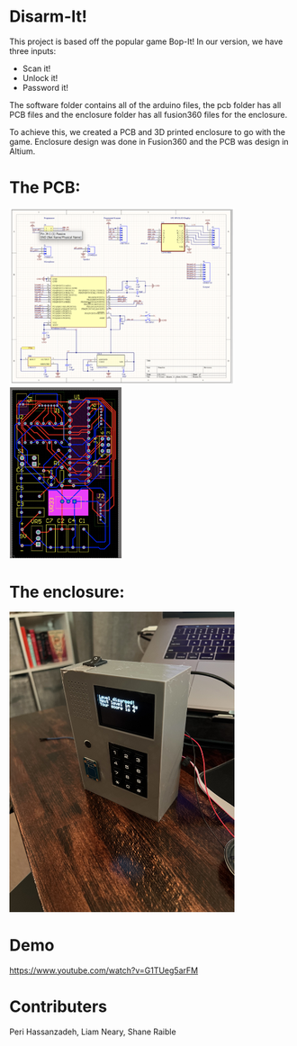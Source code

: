 # Disarm-It!
This project is based off the popular game Bop-It! 
In our version, we have three inputs:
- Scan it!
- Unlock it!
- Password it!

The software folder contains all of the arduino files, the pcb folder has all PCB files and the enclosure folder has all fusion360 files for the enclosure.

To achieve this, we created a PCB and 3D printed enclosure to go with the game. Enclosure design was done in Fusion360 and the PCB was design in Altium. 

# The PCB:
<img src="schematic.png" alt="Alt text" title="Optional title" style="display: inline-block; margin: 0 auto; width: 400px">
<img src="gerber.png" alt="Alt text" title="Optional title" style="display: inline-block; margin: 0 auto; width: 200px">

# The enclosure:
<img src="assembled_bopit.jpeg" alt="Alt text" title="Optional title" style="display: inline-block; margin: 0 auto; width: 400px">

# Demo
https://www.youtube.com/watch?v=G1TUeg5arFM


# Contributers
Peri Hassanzadeh, Liam Neary, Shane Raible
